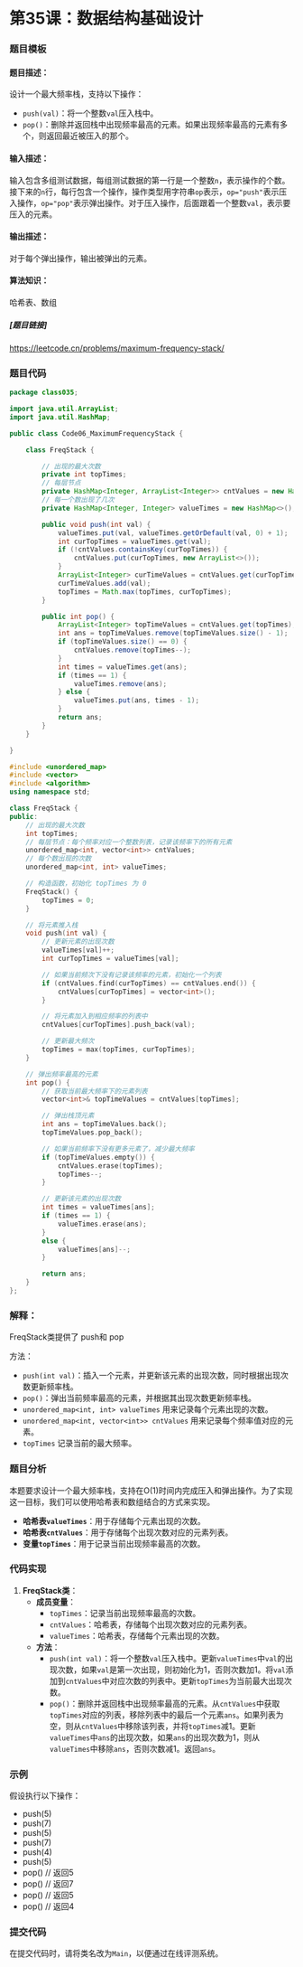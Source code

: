 # 第35课：数据结构基础设计

### 题目模板

#### 题目描述：
设计一个最大频率栈，支持以下操作：
- `push(val)`：将一个整数`val`压入栈中。
- `pop()`：删除并返回栈中出现频率最高的元素。如果出现频率最高的元素有多个，则返回最近被压入的那个。

#### 输入描述：
输入包含多组测试数据，每组测试数据的第一行是一个整数`n`，表示操作的个数。接下来的`n`行，每行包含一个操作，操作类型用字符串`op`表示，`op="push"`表示压入操作，`op="pop"`表示弹出操作。对于压入操作，后面跟着一个整数`val`，表示要压入的元素。

#### 输出描述：
对于每个弹出操作，输出被弹出的元素。

#### 算法知识：
哈希表、数组

##### [题目链接]
https://leetcode.cn/problems/maximum-frequency-stack/

### 题目代码

```java
package class035;

import java.util.ArrayList;
import java.util.HashMap;

public class Code06_MaximumFrequencyStack {

    class FreqStack {

        // 出现的最大次数
        private int topTimes;
        // 每层节点
        private HashMap<Integer, ArrayList<Integer>> cntValues = new HashMap<>();
        // 每一个数出现了几次
        private HashMap<Integer, Integer> valueTimes = new HashMap<>();

        public void push(int val) {
            valueTimes.put(val, valueTimes.getOrDefault(val, 0) + 1);
            int curTopTimes = valueTimes.get(val);
            if (!cntValues.containsKey(curTopTimes)) {
                cntValues.put(curTopTimes, new ArrayList<>());
            }
            ArrayList<Integer> curTimeValues = cntValues.get(curTopTimes);
            curTimeValues.add(val);
            topTimes = Math.max(topTimes, curTopTimes);
        }

        public int pop() {
            ArrayList<Integer> topTimeValues = cntValues.get(topTimes);
            int ans = topTimeValues.remove(topTimeValues.size() - 1);
            if (topTimeValues.size() == 0) {
                cntValues.remove(topTimes--);
            }
            int times = valueTimes.get(ans);
            if (times == 1) {
                valueTimes.remove(ans);
            } else {
                valueTimes.put(ans, times - 1);
            }
            return ans;
        }
    }

}
```

```C++
#include <unordered_map>
#include <vector>
#include <algorithm>
using namespace std;

class FreqStack {
public:
    // 出现的最大次数
    int topTimes;
    // 每层节点：每个频率对应一个整数列表，记录该频率下的所有元素
    unordered_map<int, vector<int>> cntValues;
    // 每个数出现的次数
    unordered_map<int, int> valueTimes;

    // 构造函数，初始化 topTimes 为 0
    FreqStack() {
        topTimes = 0;
    }

    // 将元素推入栈
    void push(int val) {
        // 更新元素的出现次数
        valueTimes[val]++;
        int curTopTimes = valueTimes[val];

        // 如果当前频次下没有记录该频率的元素，初始化一个列表
        if (cntValues.find(curTopTimes) == cntValues.end()) {
            cntValues[curTopTimes] = vector<int>();
        }

        // 将元素加入到相应频率的列表中
        cntValues[curTopTimes].push_back(val);

        // 更新最大频次
        topTimes = max(topTimes, curTopTimes);
    }

    // 弹出频率最高的元素
    int pop() {
        // 获取当前最大频率下的元素列表
        vector<int>& topTimeValues = cntValues[topTimes];

        // 弹出栈顶元素
        int ans = topTimeValues.back();
        topTimeValues.pop_back();

        // 如果当前频率下没有更多元素了，减少最大频率
        if (topTimeValues.empty()) {
            cntValues.erase(topTimes);
            topTimes--;
        }

        // 更新该元素的出现次数
        int times = valueTimes[ans];
        if (times == 1) {
            valueTimes.erase(ans);
        }
        else {
            valueTimes[ans]--;
        }

        return ans;
    }
};

```

### 解释：

FreqStack类提供了 push和 pop

 方法：

- `push(int val)`：插入一个元素，并更新该元素的出现次数，同时根据出现次数更新频率栈。
- `pop()`：弹出当前频率最高的元素，并根据其出现次数更新频率栈。
- `unordered_map<int, int> valueTimes` 用来记录每个元素出现的次数。
- `unordered_map<int, vector<int>> cntValues` 用来记录每个频率值对应的元素。
- `topTimes` 记录当前的最大频率。

### 题目分析

本题要求设计一个最大频率栈，支持在O(1)时间内完成压入和弹出操作。为了实现这一目标，我们可以使用哈希表和数组结合的方式来实现。

- **哈希表`valueTimes`**：用于存储每个元素出现的次数。
- **哈希表`cntValues`**：用于存储每个出现次数对应的元素列表。
- **变量`topTimes`**：用于记录当前出现频率最高的次数。

### 代码实现

1. **FreqStack类**：
   - **成员变量**：
     - `topTimes`：记录当前出现频率最高的次数。
     - `cntValues`：哈希表，存储每个出现次数对应的元素列表。
     - `valueTimes`：哈希表，存储每个元素出现的次数。
   - **方法**：
     - `push(int val)`：将一个整数`val`压入栈中。更新`valueTimes`中`val`的出现次数，如果`val`是第一次出现，则初始化为1，否则次数加1。将`val`添加到`cntValues`中对应次数的列表中。更新`topTimes`为当前最大出现次数。
     - `pop()`：删除并返回栈中出现频率最高的元素。从`cntValues`中获取`topTimes`对应的列表，移除列表中的最后一个元素`ans`。如果列表为空，则从`cntValues`中移除该列表，并将`topTimes`减1。更新`valueTimes`中`ans`的出现次数，如果`ans`的出现次数为1，则从`valueTimes`中移除`ans`，否则次数减1。返回`ans`。

### 示例

假设执行以下操作：
- push(5)
- push(7)
- push(5)
- push(7)
- push(4)
- push(5)
- pop()  // 返回5
- pop()  // 返回7
- pop()  // 返回5
- pop()  // 返回4

### 提交代码

在提交代码时，请将类名改为`Main`，以便通过在线评测系统。